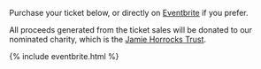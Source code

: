 Purchase your ticket below, or directly on [Eventbrite](https://jmanc2022.eventbrite.co.uk) if you prefer.

All proceeds generated from the ticket sales will be donated to our nominated charity, which is the [Jamie Horrocks Trust](https://nspa.org.uk/member/jamie-horrocks-trust/).

{% include eventbrite.html %}
